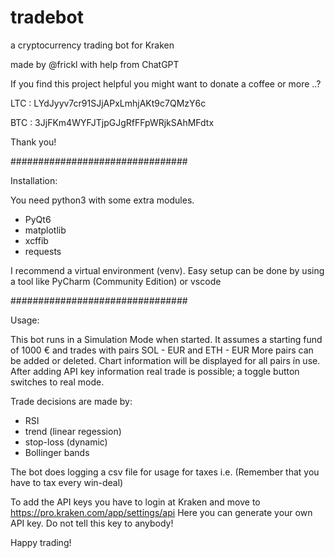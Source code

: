 # tradebot
a cryptocurrency trading bot for Kraken  

made by @frickl with help from ChatGPT

If you find this project helpful you might 
want to donate a coffee or more ..?

LTC : LYdJyyv7cr91SJjAPxLmhjAKt9c7QMzY6c

BTC : 3JjFKm4WYFJTjpGJgRfFFpWRjkSAhMFdtx
 
Thank you!

################################

Installation:

You need python3 with some extra modules.
* PyQt6
* matplotlib
* xcffib
* requests

I recommend a virtual environment (venv).
Easy setup can be done by using a tool
like PyCharm (Community Edition) or vscode

################################

Usage:

This bot runs in a Simulation Mode when started.
It assumes a starting fund of 1000 € and trades with
pairs SOL - EUR and ETH - EUR
More pairs can be added or deleted.
Chart information will be displayed for all
pairs ín use.
After adding API key information real trade is possible;
a toggle button switches to real mode.

Trade decisions are made by:

* RSI
* trend (linear regession)
* stop-loss (dynamic)
* Bollinger bands

The bot does logging a csv file for usage for taxes i.e.
(Remember that you have to tax every win-deal)

To add the API keys you have to login at Kraken
and move to https://pro.kraken.com/app/settings/api
Here you can generate your own API key.
Do not tell this key to anybody!

Happy trading!
